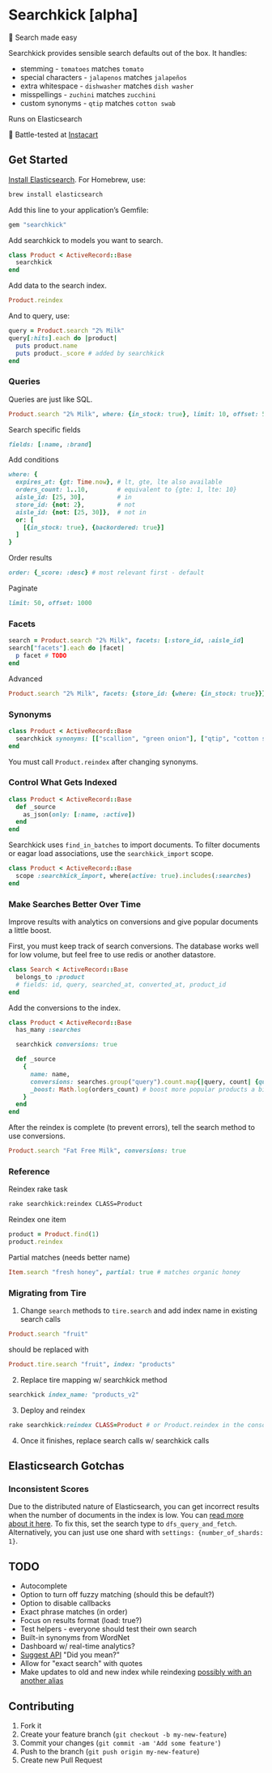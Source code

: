 # Searchkick [alpha]

:rocket: Search made easy

Searchkick provides sensible search defaults out of the box.  It handles:

- stemming - `tomatoes` matches `tomato`
- special characters - `jalapenos` matches `jalapeños`
- extra whitespace - `dishwasher` matches `dish washer`
- misspellings - `zuchini` matches `zucchini`
- custom synonyms - `qtip` matches `cotton swab`

Runs on Elasticsearch

:tangerine: Battle-tested at [Instacart](https://www.instacart.com)

## Get Started

[Install Elasticsearch](http://www.elasticsearch.org/guide/reference/setup/installation/). For Homebrew, use:

```sh
brew install elasticsearch
```

Add this line to your application’s Gemfile:

```ruby
gem "searchkick"
```

Add searchkick to models you want to search.

```ruby
class Product < ActiveRecord::Base
  searchkick
end
```

Add data to the search index.

```ruby
Product.reindex
```

And to query, use:

```ruby
query = Product.search "2% Milk"
query[:hits].each do |product|
  puts product.name
  puts product._score # added by searchkick
end
```

### Queries

Queries are just like SQL.

```ruby
Product.search "2% Milk", where: {in_stock: true}, limit: 10, offset: 50
```

Search specific fields

```ruby
fields: [:name, :brand]
```

Add conditions

```ruby
where: {
  expires_at: {gt: Time.now}, # lt, gte, lte also available
  orders_count: 1..10,        # equivalent to {gte: 1, lte: 10}
  aisle_id: [25, 30],         # in
  store_id: {not: 2},         # not
  aisle_id: {not: [25, 30]},  # not in
  or: [
    [{in_stock: true}, {backordered: true}]
  ]
}
```

Order results

```ruby
order: {_score: :desc} # most relevant first - default
```

Paginate

```ruby
limit: 50, offset: 1000
```

### Facets

```ruby
search = Product.search "2% Milk", facets: [:store_id, :aisle_id]
search["facets"].each do |facet|
  p facet # TODO
end
```

Advanced

```ruby
Product.search "2% Milk", facets: {store_id: {where: {in_stock: true}}}
```

### Synonyms

```ruby
class Product < ActiveRecord::Base
  searchkick synonyms: [["scallion", "green onion"], ["qtip", "cotton swab"]]
end
```

You must call `Product.reindex` after changing synonyms.

### Control What Gets Indexed

```ruby
class Product < ActiveRecord::Base
  def _source
    as_json(only: [:name, :active])
  end
end
```

Searchkick uses `find_in_batches` to import documents.  To filter documents or eagar load associations, use the `searchkick_import` scope.

```ruby
class Product < ActiveRecord::Base
  scope :searchkick_import, where(active: true).includes(:searches)
end
```

### Make Searches Better Over Time

Improve results with analytics on conversions and give popular documents a little boost.

First, you must keep track of search conversions.  The database works well for low volume, but feel free to use redis or another datastore.

```ruby
class Search < ActiveRecord::Base
  belongs_to :product
  # fields: id, query, searched_at, converted_at, product_id
end
```

Add the conversions to the index.

```ruby
class Product < ActiveRecord::Base
  has_many :searches

  searchkick conversions: true

  def _source
    {
      name: name,
      conversions: searches.group("query").count.map{|query, count| {query: query, count: count} }, # TODO fix
      _boost: Math.log(orders_count) # boost more popular products a bit
    }
  end
end
```

After the reindex is complete (to prevent errors), tell the search method to use conversions.

```ruby
Product.search "Fat Free Milk", conversions: true
```

### Reference

Reindex rake task

```sh
rake searchkick:reindex CLASS=Product
```

Reindex one item

```ruby
product = Product.find(1)
product.reindex
```

Partial matches (needs better name)

```ruby
Item.search "fresh honey", partial: true # matches organic honey
```

### Migrating from Tire

1. Change `search` methods to `tire.search` and add index name in existing search calls

  ```ruby
  Product.search "fruit"
  ```

  should be replaced with

  ```ruby
  Product.tire.search "fruit", index: "products"
  ```

2. Replace tire mapping w/ searchkick method

  ```ruby
  searchkick index_name: "products_v2"
  ```

3. Deploy and reindex

  ```ruby
  rake searchkick:reindex CLASS=Product # or Product.reindex in the console
  ```

4. Once it finishes, replace search calls w/ searchkick calls

## Elasticsearch Gotchas

### Inconsistent Scores

Due to the distributed nature of Elasticsearch, you can get incorrect results when the number of documents in the index is low.  You can [read more about it here](http://www.elasticsearch.org/blog/understanding-query-then-fetch-vs-dfs-query-then-fetch/).  To fix this, set the search type to `dfs_query_and_fetch`.  Alternatively, you can just use one shard with `settings: {number_of_shards: 1}`.

## TODO

- Autocomplete
- Option to turn off fuzzy matching (should this be default?)
- Option to disable callbacks
- Exact phrase matches (in order)
- Focus on results format (load: true?)
- Test helpers - everyone should test their own search
- Built-in synonyms from WordNet
- Dashboard w/ real-time analytics?
- [Suggest API](http://www.elasticsearch.org/guide/reference/api/search/suggest/) "Did you mean?"
- Allow for "exact search" with quotes
- Make updates to old and new index while reindexing [possibly with an another alias](http://www.kickstarter.com/backing-and-hacking)

## Contributing

1. Fork it
2. Create your feature branch (`git checkout -b my-new-feature`)
3. Commit your changes (`git commit -am 'Add some feature'`)
4. Push to the branch (`git push origin my-new-feature`)
5. Create new Pull Request
